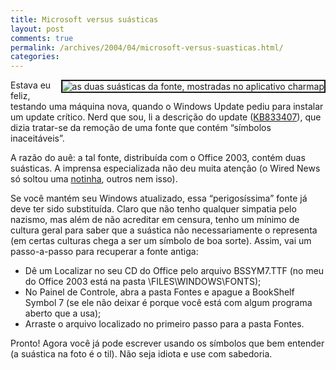 ```yaml
---
title: Microsoft versus suásticas
layout: post
comments: true
permalink: /archives/2004/04/microsoft-versus-suasticas.html/
categories:
---
```

<img src="//chester.me/img/blig/suasticas.gif" border=2 alt="as duas suásticas da fonte, mostradas no aplicativo charmap" align="right">Estava eu feliz, testando uma máquina nova, quando o Windows Update pediu para instalar um update crítico. Nerd que sou, li a descrição do update ([KB833407][1]), que dizia tratar-se da remoção de uma fonte que contém &#8220;símbolos inaceitáveis&#8221;.

A razão do auê: a tal fonte, distribuída com o Office 2003, contém duas suásticas. A imprensa especializada não deu muita atenção (o Wired News só soltou uma <a href="http://www.wired.com/news/technology/0,1282,61587,00.html" >notinha</a>, outros nem isso).

Se você mantém seu Windows atualizado, essa &#8220;perigosíssima&#8221; fonte já deve ter sido substituída. Claro que não tenho qualquer simpatia pelo nazismo, mas além de não acreditar em censura, tenho um mínimo de cultura geral para saber que a suástica não necessariamente o representa (em certas culturas chega a ser um símbolo de boa sorte). Assim, vai um passo-a-passo para recuperar a fonte antiga:
*   Dê um Localizar no seu CD do Office pelo arquivo BSSYM7.TTF (no meu do Office 2003 está na pasta \FILES\WINDOWS\FONTS);
*   No Painel de Controle, abra a pasta Fontes e apague a BookShelf Symbol 7 (se ele não deixar é porque você está com algum programa aberto que a usa);
*   Arraste o arquivo localizado no primeiro passo para a pasta Fontes.

Pronto! Agora você já pode escrever usando os símbolos que bem entender (a suástica na foto é o til). Não seja idiota e use com sabedoria.

 [1]: http://support.microsoft.com/default.aspx?scid=kb;%5BLN%5D;833407
